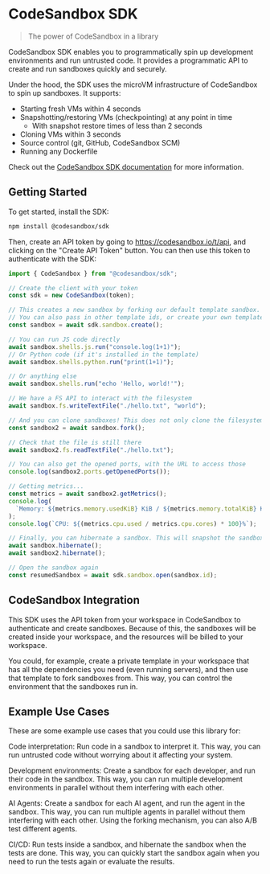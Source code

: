 # CodeSandbox SDK

> The power of CodeSandbox in a library

CodeSandbox SDK enables you to programmatically spin up development environments and run untrusted code. It provides a programmatic API to create and run sandboxes quickly and securely.

Under the hood, the SDK uses the microVM infrastructure of CodeSandbox to spin up sandboxes. It supports:

- Starting fresh VMs within 4 seconds
- Snapshotting/restoring VMs (checkpointing) at any point in time
  - With snapshot restore times of less than 2 seconds
- Cloning VMs within 3 seconds
- Source control (git, GitHub, CodeSandbox SCM)
- Running any Dockerfile

Check out the [CodeSandbox SDK documentation](https://codesandbox.io/docs/sdk) for more information.

## Getting Started

To get started, install the SDK:

```bash
npm install @codesandbox/sdk
```

Then, create an API token by going to https://codesandbox.io/t/api, and clicking on the "Create API Token" button. You can then use this token to authenticate with the SDK:

```javascript
import { CodeSandbox } from "@codesandbox/sdk";

// Create the client with your token
const sdk = new CodeSandbox(token);

// This creates a new sandbox by forking our default template sandbox.
// You can also pass in other template ids, or create your own template to fork from.
const sandbox = await sdk.sandbox.create();

// You can run JS code directly
await sandbox.shells.js.run("console.log(1+1)");
// Or Python code (if it's installed in the template)
await sandbox.shells.python.run("print(1+1)");

// Or anything else
await sandbox.shells.run("echo 'Hello, world!'");

// We have a FS API to interact with the filesystem
await sandbox.fs.writeTextFile("./hello.txt", "world");

// And you can clone sandboxes! This does not only clone the filesystem, processes that are running in the original sandbox will also be cloned!
const sandbox2 = await sandbox.fork();

// Check that the file is still there
await sandbox2.fs.readTextFile("./hello.txt");

// You can also get the opened ports, with the URL to access those
console.log(sandbox2.ports.getOpenedPorts());

// Getting metrics...
const metrics = await sandbox2.getMetrics();
console.log(
  `Memory: ${metrics.memory.usedKiB} KiB / ${metrics.memory.totalKiB} KiB`
);
console.log(`CPU: ${(metrics.cpu.used / metrics.cpu.cores) * 100}%`);

// Finally, you can hibernate a sandbox. This will snapshot the sandbox and stop it. Next time you start the sandbox, it will continue where it left off, as we created a memory snapshot.
await sandbox.hibernate();
await sandbox2.hibernate();

// Open the sandbox again
const resumedSandbox = await sdk.sandbox.open(sandbox.id);
```

## CodeSandbox Integration

This SDK uses the API token from your workspace in CodeSandbox to authenticate and create sandboxes. Because of this, the sandboxes will be created inside your workspace, and the resources will be billed to your workspace.

You could, for example, create a private template in your workspace that has all the dependencies you need (even running servers), and then use that template to fork sandboxes from. This way, you can control the environment that the sandboxes run in.

## Example Use Cases

These are some example use cases that you could use this library for:

Code interpretation: Run code in a sandbox to interpret it. This way, you can run untrusted code without worrying about it affecting your system.

Development environments: Create a sandbox for each developer, and run their code in the sandbox. This way, you can run multiple development environments in parallel without them interfering with each other.

AI Agents: Create a sandbox for each AI agent, and run the agent in the sandbox. This way, you can run multiple agents in parallel without them interfering with each other. Using the forking mechanism, you can also A/B test different agents.

CI/CD: Run tests inside a sandbox, and hibernate the sandbox when the tests are done. This way, you can quickly start the sandbox again when you need to run the tests again or evaluate the results.
